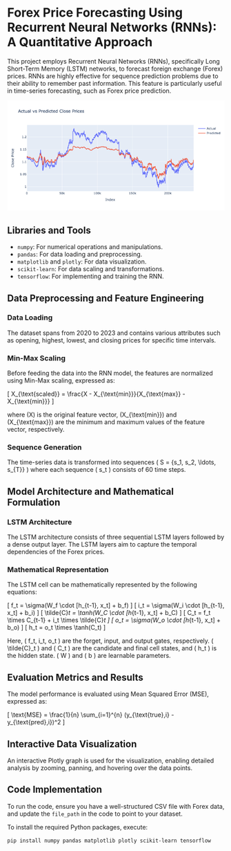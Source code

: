 # Forex Price Forecasting Using Recurrent Neural Networks (RNNs): A Quantitative Approach

This project employs Recurrent Neural Networks (RNNs), specifically Long Short-Term Memory (LSTM) networks, to forecast foreign exchange (Forex) prices. RNNs are highly effective for sequence prediction problems due to their ability to remember past information. This feature is particularly useful in time-series forecasting, such as Forex price prediction.

![RNN Architecture](forex_euro_us.png)

## Libraries and Tools

- `numpy`: For numerical operations and manipulations.
- `pandas`: For data loading and preprocessing.
- `matplotlib` and `plotly`: For data visualization.
- `scikit-learn`: For data scaling and transformations.
- `tensorflow`: For implementing and training the RNN.

## Data Preprocessing and Feature Engineering

### Data Loading

The dataset spans from 2020 to 2023 and contains various attributes such as opening, highest, lowest, and closing prices for specific time intervals.

### Min-Max Scaling

Before feeding the data into the RNN model, the features are normalized using Min-Max scaling, expressed as:

\[
X_{\text{scaled}} = \frac{X - X_{\text{min}}}{X_{\text{max}} - X_{\text{min}}}
\]

where \(X\) is the original feature vector, \(X_{\text{min}}\) and \(X_{\text{max}}\) are the minimum and maximum values of the feature vector, respectively.

### Sequence Generation

The time-series data is transformed into sequences \( S = \{s_1, s_2, \ldots, s_{T}\} \) where each sequence \( s_t \) consists of 60 time steps.

## Model Architecture and Mathematical Formulation

### LSTM Architecture

The LSTM architecture consists of three sequential LSTM layers followed by a dense output layer. The LSTM layers aim to capture the temporal dependencies of the Forex prices.

### Mathematical Representation

The LSTM cell can be mathematically represented by the following equations:

\[
f_t = \sigma(W_f \cdot [h_{t-1}, x_t] + b_f)
\]
\[
i_t = \sigma(W_i \cdot [h_{t-1}, x_t] + b_i)
\]
\[
\tilde{C}_t = \tanh(W_C \cdot [h_{t-1}, x_t] + b_C)
\]
\[
C_t = f_t \times C_{t-1} + i_t \times \tilde{C}_t
\]
\[
o_t = \sigma(W_o \cdot [h_{t-1}, x_t] + b_o)
\]
\[
h_t = o_t \times \tanh(C_t)
\]

Here, \( f_t, i_t, o_t \) are the forget, input, and output gates, respectively. \( \tilde{C}_t \) and \( C_t \) are the candidate and final cell states, and \( h_t \) is the hidden state. \( W \) and \( b \) are learnable parameters.

## Evaluation Metrics and Results

The model performance is evaluated using Mean Squared Error (MSE), expressed as:

\[
\text{MSE} = \frac{1}{n} \sum_{i=1}^{n} (y_{\text{true},i} - y_{\text{pred},i})^2
\]

## Interactive Data Visualization

An interactive Plotly graph is used for the visualization, enabling detailed analysis by zooming, panning, and hovering over the data points.

## Code Implementation

To run the code, ensure you have a well-structured CSV file with Forex data, and update the `file_path` in the code to point to your dataset.

To install the required Python packages, execute:

```bash
pip install numpy pandas matplotlib plotly scikit-learn tensorflow
